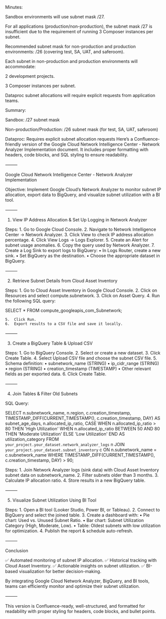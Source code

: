 Minutes:

Sandbox environments will use subnet mask /27.

For all applications (production/non-production), the subnet mask /27 is insufficient due to the requirement of running 3 Composer instances per subnet.

Recommended subnet mask for non-production and production environments: /26 (covering test, SA, UAT, and saferoom).

Each subnet in non-production and production environments will accommodate:

2 development projects.

3 Composer instances per subnet.

Dataproc subnet allocations will require explicit requests from application teams.

Summary:

Sandbox: /27 subnet mask

Non-production/Production: /26 subnet mask (for test, SA, UAT, saferoom)

Dataproc: Requires explicit subnet allocation requests
Here’s a Confluence-friendly version of the Google Cloud Network Intelligence Center - Network Analyzer Implementation document. It includes proper formatting with headers, code blocks, and SQL styling to ensure readability.

⸻

Google Cloud Network Intelligence Center - Network Analyzer Implementation

Objective: Implement Google Cloud’s Network Analyzer to monitor subnet IP allocation, export data to BigQuery, and visualize subnet utilization with a BI tool.

⸻

1. View IP Address Allocation & Set Up Logging in Network Analyzer

Steps:
	1.	Go to Google Cloud Console.
	2.	Navigate to Network Intelligence Center → Network Analyzer.
	3.	Click View to check IP address allocation percentage.
	4.	Click View Logs → Logs Explorer.
	5.	Create an Alert for subnet usage anomalies.
	6.	Copy the query used by Network Analyzer.
	7.	Create a Log Sink to export logs to BigQuery:
	•	In Logs Router, create a new sink.
	•	Set BigQuery as the destination.
	•	Choose the appropriate dataset in BigQuery.

⸻

2. Retrieve Subnet Details from Cloud Asset Inventory

Steps:
	1.	Go to Cloud Asset Inventory in Google Cloud Console.
	2.	Click on Resources and select compute.subnetwork.
	3.	Click on Asset Query.
	4.	Run the following SQL query:

SELECT * FROM compute_googleapis_com_Subnetwork;


	5.	Click Run.
	6.	Export results to a CSV file and save it locally.

⸻

3. Create a BigQuery Table & Upload CSV

Steps:
	1.	Go to BigQuery Console.
	2.	Select or create a new dataset.
	3.	Click Create Table.
	4.	Select Upload CSV file and choose the subnet CSV file.
	5.	Schema definition:
	•	subnetwork_name (STRING)
	•	ip_cidr_range (STRING)
	•	region (STRING)
	•	creation_timestamp (TIMESTAMP)
	•	Other relevant fields as per exported data.
	6.	Click Create Table.

⸻

4. Join Tables & Filter Old Subnets

SQL Query:

SELECT 
    n.subnetwork_name, 
    n.region,
    c.creation_timestamp,
    TIMESTAMP_DIFF(CURRENT_TIMESTAMP(), c.creation_timestamp, DAY) AS subnet_age_days,
    n.allocated_ip_ratio,
    CASE 
        WHEN n.allocated_ip_ratio > 80 THEN 'High Utilization'
        WHEN n.allocated_ip_ratio BETWEEN 50 AND 80 THEN 'Moderate Utilization'
        ELSE 'Low Utilization'
    END AS utilization_category
FROM `your_project.your_dataset.network_analyzer_logs` n
JOIN `your_project.your_dataset.subnet_inventory` c
ON n.subnetwork_name = c.subnetwork_name
WHERE TIMESTAMP_DIFF(CURRENT_TIMESTAMP(), c.creation_timestamp, DAY) > 90;

Steps:
	1.	Join Network Analyzer logs (sink data) with Cloud Asset Inventory subnet data on subnetwork_name.
	2.	Filter subnets older than 3 months.
	3.	Calculate IP allocation ratio.
	4.	Store results in a new BigQuery table.

⸻

5. Visualize Subnet Utilization Using BI Tool

Steps:
	1.	Open a BI tool (Looker Studio, Power BI, or Tableau).
	2.	Connect to BigQuery and select the joined table.
	3.	Create a dashboard with:
	•	Pie chart: Used vs. Unused Subnet Ratio.
	•	Bar chart: Subnet Utilization Category (High, Moderate, Low).
	•	Table: Oldest subnets with low utilization for optimization.
	4.	Publish the report & schedule auto-refresh.

⸻

Conclusion

✅ Automated monitoring of subnet IP allocation.
✅ Historical tracking with Cloud Asset Inventory.
✅ Actionable insights on subnet utilization.
✅ BI-based visualization for better decision-making.

By integrating Google Cloud Network Analyzer, BigQuery, and BI tools, teams can efficiently monitor and optimize their subnet utilization.

⸻

This version is Confluence-ready, well-structured, and formatted for readability with proper styling for headers, code blocks, and bullet points.
